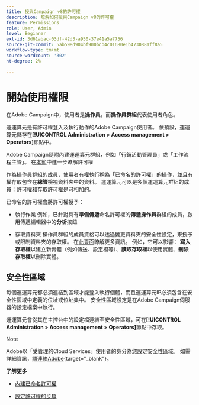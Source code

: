 ```yaml
---
title: 授與Campaign v8的許可權
description: 瞭解如何授與Campaign v8的許可權
feature: Permissions
role: User, Admin
level: Beginner
exl-id: 3d61abac-03df-42d3-a950-37e41a5a7756
source-git-commit: 5ab598d904bf900bcb4c01680e1b4730881ff8a5
workflow-type: tm+mt
source-wordcount: '302'
ht-degree: 2%

---
```


# 開始使用權限

在Adobe Campaign中，使用者是&#x200B;**操作員**，而&#x200B;**操作員群組**&#x200B;代表使用者角色。

運運算元是有許可權登入及執行動作的Adobe Campaign使用者。 依預設，運運算元儲存在&#x200B;**[!UICONTROL Administration > Access management > Operators]**&#x200B;節點中。

Adobe Campaign隨附內建運運算元群組，例如「行銷活動管理員」或「工作流程主管」。 在[本節](../start/gs-permissions.md)中進一步瞭解許可權

作為操作員群組的成員，使用者有權執行稱為「已命名的許可權」的操作，並且有權存取包含在&#x200B;**總管**&#x200B;檢視資料夾中的資料。 運運算元可以是多個運運算元群組的成員：許可權和存取許可權是可相加的。

已命名的許可權會將許可權授予：

* 執行作業
例如，已針對具有**準備傳遞**&#x200B;命名許可權的&#x200B;**傳遞操作員**&#x200B;群組的成員，啟用傳遞編輯器中的&#x200B;**分析**&#x200B;按鈕

* 存取資料夾
操作員群組的成員資格可以透過變更資料夾的安全性設定，來授予或限制資料夾的存取權。 在[此頁面](../start/folder-permissions.md)瞭解更多資訊。 例如，它可以影響： **寫入存取權**&#x200B;以建立新實體（例如傳送、設定檔等）、**讀取存取權**&#x200B;以使用實體、**刪除存取權**&#x200B;以刪除實體。

## 安全性區域

每個運運算元都必須連結到區域才能登入執行個體，而且運運算元IP必須包含在安全性區域中定義的位址或位址集中。 安全性區域設定是在Adobe Campaign伺服器的設定檔案中執行。

運運算元會從其在主控台中的設定檔連結至安全性區域，可在&#x200B;**[!UICONTROL Administration > Access management > Operators]**&#x200B;節點中存取。

>[!NOTE]
>
>Adobe以「受管理的Cloud Services」使用者的身分為您設定安全性區域。 如需詳細資訊，[請連絡Adobe](https://helpx.adobe.com/tw/enterprise/admin-guide.html/enterprise/using/support-for-experience-cloud.ug.html){target="_blank"}。

**了解更多**

* [內建已命名許可權](../start/gs-permissions.md)

* [設定許可權的步驟](../start/manage-permissions.md)
